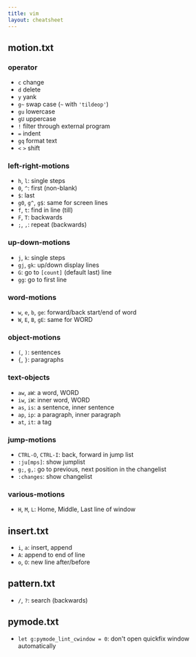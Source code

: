 ```yaml
---
title: vim
layout: cheatsheet
---
```

## motion.txt

### operator
- `c` change
- `d` delete
- `y` yank
- `g~` swap case (`~` with `'tildeop'`)
- `gu` lowercase
- `gU` uppercase
- `!` filter through external program
- `=` indent
- `gq` format text
- `<` `>` shift

### left-right-motions
- `h`,  `l`: single steps
- `0`, `^`: first (non-blank)
- `$`: last
- `g0`, `g^`, `g$`: same for screen lines
- `f`, `t`: find in line (till)
- `F`, `T`: backwards
- `;`, `,`: repeat (backwards)

### up-down-motions
- `j`, `k`: single steps
- `gj`, `gk`: up/down display lines
- `G`: go to `[count]` (default last) line
- `gg`: go to first line

### word-motions
- `w`, `e`, `b`, `ge`: forward/back start/end of word
- `W`, `E`, `B`, `gE`: same for WORD

### object-motions
- `(`, `)`: sentences
- `{`, `}`: paragraphs

### text-objects
- `aw`, `aW`: a word, WORD
- `iw`, `iW`: inner word, WORD
- `as`, `is`: a sentence, inner sentence
- `ap`, `ip`: a paragraph, inner paragraph
- `at`, `it`: a tag

### jump-motions
- `CTRL-O`, `CTRL-I`: back, forward in jump list
- `:ju[mps]`: show jumplist
- `g;`, `g,`: go to previous, next position in the changelist
- `:changes`: show changelist

### various-motions
- `H`, `M`, `L`: Home, Middle, Last line of window


## insert.txt
- `i`, `a`: insert, append
- `A`: append to end of line
- `o`, `O`: new line after/before

## pattern.txt
- `/`, `?`: search (backwards)

## pymode.txt
- `let g:pymode_lint_cwindow = 0`: don't open quickfix window automatically
